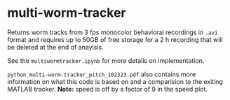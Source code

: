 # multi-worm-tracker

Returns worm tracks from 3 fps monocolor behavioral recordings in `.avi` format and requires up to 50GB of free storage for a 2 h recording that will be deleted at the end of anaylsis.

See the `multiwormtracker.ipynb` for more details on implementation.

`python_multi-worm-tracker_pitch_102323.pdf` also contains more information on what this code is based on and a comparision to the exiting MATLAB tracker. **Note:** speed is off by a factor of 9 in the speed plot.